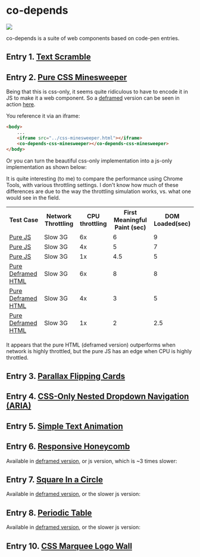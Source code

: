 # co-depends

<a href="https://nodei.co/npm/co-depends/"><img src="https://nodei.co/npm/co-depends.png"></a>

co-depends is a suite of web components based on code-pen entries.

## Entry 1.  [Text Scramble](https://codepen.io/soulwire/pen/mErPAK)

<!--
```
<custom-element-demo>
  <template>
    <div class="body">
        <div class="container">
            <co-depends-text-scramble id="cdts" class="text"></co-depends-text-scramble>
        </div>

        <script>
            const phrases = [
                'Neo,',
                'sooner or later',
                'you\'re going to realize',
                'just as I did',
                'that there\'s a difference',
                'between knowing the path',
                'and walking the path'
            ];

            let counter = 0;
            cdts.addEventListener('text-setting-complete', e => {
                setTimeout(() => {
                    next();
                }, 800)
            });
            const next = () => {
                cdts.text = phrases[counter];
                counter = (counter + 1) % phrases.length;
            }

            next();
        </script>
        <style>
            @import 'https://fonts.googleapis.com/css?family=Roboto+Mono:100';
                html,  
                div.body {
                font-family: 'Roboto Mono', monospace;
                background: #212121;
                height: 100%;
                }
                .container {
                    height: 100%;
                    width: 100%;
                    justify-content: center;
                    align-items: center;
                    display: flex;
                }
                .text {
                    font-weight: 100;
                    font-size: 28px;
                    color: #fafafa;
                }
        .dud {
          color: #757575;
        }
                </style>
        <script type="module" src="https://cdn.jsdelivr.net/npm/co-depends@0.0.4/text-scramble/dist/text-scramble.iife.min.js?module"></script>
    </div>
    </template>
</custom-element-demo>
```
-->

## Entry 2.  [Pure CSS Minesweeper](https://codepen.io/bali_balo/pen/BLJONk)

Being that this is css-only, it seems quite ridiculous to have to encode it in JS to make it a web component.  So a [deframed](https://www.webcomponents.org/element/deframe) version can be seen in action [here](https://bahrus.github.io/co-depends/css-minesweeper/demo/dev.html).

You reference it via an iframe:

```html
<body>
    ...
    <iframe src="../css-minesweeper.html"></iframe>
    <co-depends-css-minesweeper></co-depends-css-minesweeper>
</body>
```

Or you can turn the beautiful css-only implementation into a js-only implementation as shown below:

<!--
```
<custom-element-demo>
  <template>
    <script type="module" src="https://cdn.jsdelivr.net/npm/co-depends@0.0.6/css-minesweeper/css-minesweeper.js"></script>
    <co-depends-css-minesweeper-js></co-depends-css-minesweeper-js>
   </template>
</custom-element-demo>
```
-->

It is quite interesting (to me) to compare the performance using Chrome Tools, with various throttling settings.  I don't know how much of these differences are due to the way the throttling simulation works, vs. what one would see in the field.

<table>
<thead>
<tr><th>Test Case</th><th>Network Throttling</th><th>CPU throttling</th><th>First Meaningful Paint (sec)</th><th>DOM Loaded(sec)</th></tr>
<tr><td><a href="https://bahrus.github.io/co-depends/css-minesweeper/demo/dev-js.html" target="_blank">Pure JS</a></td><td>Slow 3G</td><td>6x</td><td>6</td><td>9</td></tr>
<tr><td><a href="https://bahrus.github.io/co-depends/css-minesweeper/demo/dev-js.html" target="_blank">Pure JS</a></td><td>Slow 3G</td><td>4x</td><td>5</td><td>7</td></tr>
<tr><td><a href="https://bahrus.github.io/co-depends/css-minesweeper/demo/dev-js.html" target="_blank">Pure JS</a></td><td>Slow 3G</td><td>1x</td><td>4.5</td><td>5</td></tr>
<tr><td><a href="https://bahrus.github.io/co-depends/css-minesweeper/demo/dev.html" target="_blank">Pure Deframed HTML</a></td><td>Slow 3G</td><td>6x</td><td>8</td><td>8</td></tr>
<tr><td><a href="https://bahrus.github.io/co-depends/css-minesweeper/demo/dev.html" target="_blank">Pure Deframed HTML</a></td><td>Slow 3G</td><td>4x</td><td>3</td><td>5</td></tr>
<tr><td><a href="https://bahrus.github.io/co-depends/css-minesweeper/demo/dev.html" target="_blank">Pure Deframed HTML</a></td><td>Slow 3G</td><td>1x</td><td>2</td><td>2.5</td></tr>
</thead>
</table>

It appears that the pure HTML (deframed version) outperforms when network is highly throttled, but the pure JS has an edge when CPU is highly throttled.

## Entry 3.  [Parallax Flipping Cards](https://codepen.io/tyrellrummage/pen/wqGgLO)


<!--
```
<custom-element-demo>
  <template>
    <div>
        <div class="cols">
            <co-depends-parallax-flip-card id="first">
                <div slot="front">
                    <p>Diligord</p>
                    <span>Lorem ipsum</span>
                </div>
                <div slot="back">
                    <p>Alias cum repellat velit quae suscipit
                        c.</p>
                </div>
            </co-depends-parallax-flip-card>
            <co-depends-parallax-flip-card id="second">
                <div slot="front">
                    <p>Strizzes</p>
                    <span>Lorem ipsum</span>
                </div>
                <div slot="back">
                    <p>Alias cum repellat velit quae suscipit
                        c.</p>
                </div>
            </co-depends-parallax-flip-card>
            <co-depends-parallax-flip-card id="third">
                <div slot="front">
                    <p>Rocogged</p>
                    <span>Lorem ipsum</span>
                </div>
                <div slot="back">
                    <p>Alias cum repellat velit quae suscipit
                        c.</p>
                </div>
            </co-depends-parallax-flip-card>
            <co-depends-parallax-flip-card id="fourth">
                <div slot="front">
                    <p>Clossyo</p>
                    <span>Lorem ipsum</span>
                </div>
                <div slot="back">
                    <p>Alias cum repellat velit quae suscipit
                        c.</p>
                </div>
            </co-depends-parallax-flip-card>
        </div>
        <script type="module" src="../parallax-flip-card.js"></script>
        <style>
            #first {
                --front-background-image: url(https://unsplash.it/500/500/);
            }

            #second {
                --front-background-image: url(https://unsplash.it/511/511/);
            }

            #third {
                --front-background-image: url(https://unsplash.it/502/502/);
            }

            #fourth {
                --front-background-image: url(https://unsplash.it/503/503/);
            }

            .cols {
                display: -webkit-box;
                display: -ms-flexbox;
                display: flex;
                -ms-flex-wrap: wrap;
                flex-wrap: wrap;
                -webkit-box-pack: center;
                -ms-flex-pack: center;
                justify-content: center;
            }

            co-depends-parallax-flip-card {
                width: calc(25% - 2rem);
                margin: 1rem;
                cursor: pointer;
            }
        </style>
        <script type="module" src="https://cdn.jsdelivr.net/npm/co-depends@0.0.7/parallax-flip-card/parallax-flip-card.js"></script>
    </div>
  </template>
</custom-element-demo>
```
-->

## Entry 4. [CSS-Only Nested Dropdown Navigation (ARIA)](https://codepen.io/gabriellewee/pen/oWyObX)  

<!--
```
<custom-element-demo>
  <template>
    <div style="height:100%">
        <co-depends-nested-dropdown style="height:100%">
            <template slot="template">
                <input aria-controls='nav' aria-haspopup='true' aria-labelledby='menu' id='link-top' role='button' tabindex='1' type='checkbox'>
                <label class='down' for='link-top' id='menu' role='none' tabindex='-1'>Menu</label>
                <ul aria-labelledby='menu' id='nav' role='menu'>
                  <li role='none'>
                    <input aria-controls='nest' aria-haspopup='true' aria-labelledby='shop' id='link-shop' role='menuitem' tabindex='2' type='checkbox'>
                    <label class='right' for='link-shop' id='shop' role='none' tabindex='-1'>Shop</label>
                    <ul aria-labelledby='shop' id='nest' role='menu'>
                      <li role='none'>
                        <a role='menuitem' tabindex='3'>Tops</a>
                      </li>
                      <li role='none'>
                        <a role='menuitem' tabindex='3'>Bottoms</a>
                      </li>
                      <li role='none'>
                        <a role='menuitem' tabindex='3'>Shoes</a>
                      </li>
                      <li role='none'>
                        <a role='menuitem' tabindex='3'>Accessories</a>
                      </li>
                      <li role='none'>
                        <a role='menuitem' tabindex='3'>Sale</a>
                      </li>
                    </ul>
                  </li>
                  <li role='none'>
                    <a role='menuitem' tabindex='4'>Blog</a>
                  </li>
                  <li role='none'>
                    <a role='menuitem' tabindex='4'>About</a>
                  </li>
                  <li role='none'>
                    <a role='menuitem' tabindex='4'>Contact</a>
                  </li>
                </ul>
            </template>
        </co-depends-nested-dropdown>
        <script type="module" src="https://cdn.jsdelivr.net/npm/co-depends@0.0.18/nested-dropdown/dist/nested-dropdown.iife.js"></script>
    </div>
  </template>
</custom-element-demo>
```
-->

## Entry 5.  [Simple Text Animation](https://codepen.io/yemon/pen/pWoROm)

<!--
```
<custom-element-demo style="height:400px">
  <template>
          <co-depends-simple-text-animation-js>
            <span slot="top">Make</span>
            <span slot="middleTop">wOrK</span>
            <span slot="middleMiddle">lifeStyle</span>
            <span slot="middleBottom">Everything</span>
            <span slot="bottom">AweSoMe!</span>
        </co-depends-simple-text-animation-js>
        <script type="module" src="https://cdn.jsdelivr.net/npm/co-depends@0.0.13/simple-text-animation/simple-text-animation.js"></script>
  </template>
</custom-element-demo>
```
-->

## Entry 6.  [Responsive Honeycomb](https://codepen.io/gzuzkstro/pen/ebdxZQ)

Available in [deframed version](https://www.webcomponents.org/element/deframe), or js version, which is ~3 times slower:

<!--
```
<custom-element-demo>
  <template>
        <script type="module" src="https://unpkg.com/co-depends@0.0.19/responsive-honeycomb/responsive-honeycomb-js.js?module"></script>
        <co-depends-responsive-honeycomb-js>
            <template slot="template">
                <ul class="honeycomb" lang="es">
                    <li class="honeycomb-cell">
                        <img class="honeycomb-cell__image" src="https://source.unsplash.com/random/1">
                        <div class="honeycomb-cell__title">Diseño exclusivo</div>
                    </li>
                    <li class="honeycomb-cell">
                        <img class="honeycomb-cell__image" src="https://source.unsplash.com/random/2">
                        <div class="honeycomb-cell__title">Impermeables</div>
                    </li>
                    <li class="honeycomb-cell">
                        <img class="honeycomb-cell__image" src="https://source.unsplash.com/random/3">
                        <div class="honeycomb-cell__title">Tablero doble cara</div>
                    </li>
                    <li class="honeycomb-cell">
                        <img class="honeycomb-cell__image" src="https://source.unsplash.com/random/4">
                        <div class="honeycomb-cell__title">Maletín de empaque</div>
                    </li>
                    <li class="honeycomb-cell">
                        <img class="honeycomb-cell__image" src="https://source.unsplash.com/random/5">
                        <div class="honeycomb-cell__title">Antireflectivo<small>No vidrio</small></div>
                    </li>
                    <li class="honeycomb-cell">
                        <img class="honeycomb-cell__image" src="https://source.unsplash.com/random/6">
                        <div class="honeycomb-cell__title">6 fichas<small>1 de repuesto</small></div>
                    </li>
                    <li class="honeycomb-cell">
                        <img class="honeycomb-cell__image" src="https://source.unsplash.com/random/7">
                        <div class="honeycomb-cell__title">Tablero magnético</div>
                    </li>
                    <li class="honeycomb-cell honeycomb__placeholder"></li>
                </ul>
            </template>
        </co-depends-responsive-honeycomb-js>
  </template>
</custom-element-demo>
```
-->

## Entry 7.  [Square In a Circle](https://codepen.io/raymondyang/pen/eWGewE)

Available in [deframed version](https://www.webcomponents.org/element/deframe), or the slower js version:

<!--
```
<custom-element-demo>
  <template>
    <co-depends-square-circle-js></co-depends-square-circle-js>
    <script type="module" src="https://unpkg.com/co-depends@0.0.21/square-circle/square-circle.js"></script>
 </template>
</custom-element-demo>
```
-->

## Entry 8.  [Periodic Table](https://codepen.io/mikegolus/pen/OwrPgB)

Available in [deframed version](https://www.webcomponents.org/element/deframe), or the slower js version:

<!--
```
<custom-element-demo>
  <template>
    <co-depends-periodic-table-js></co-depends-periodic-table-js>
    <script type="module" src="https://unpkg.com/co-depends@0.0.22/periodic-table/periodic-table.js?module"></script>
 </template>
</custom-element-demo>
```
-->

## Entry 10.  [CSS Marquee Logo Wall](https://codepen.io/hexagoncircle/pen/wvmjomb)
